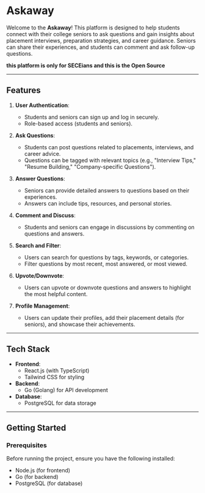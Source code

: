 # **Askaway**

Welcome to the **Askaway**! This platform is designed to help students connect with their college seniors to ask questions and gain insights about placement interviews, preparation strategies, and career guidance. Seniors can share their experiences, and students can comment and ask follow-up questions. 

**this platform is only for SECEians and this is the Open Source** 

---

## **Features**

1. **User Authentication**:
   - Students and seniors can sign up and log in securely.
   - Role-based access (students and seniors).

2. **Ask Questions**:
   - Students can post questions related to placements, interviews, and career advice.
   - Questions can be tagged with relevant topics (e.g., "Interview Tips," "Resume Building," "Company-specific Questions").

3. **Answer Questions**:
   - Seniors can provide detailed answers to questions based on their experiences.
   - Answers can include tips, resources, and personal stories.

4. **Comment and Discuss**:
   - Students and seniors can engage in discussions by commenting on questions and answers.

5. **Search and Filter**:
   - Users can search for questions by tags, keywords, or categories.
   - Filter questions by most recent, most answered, or most viewed.

6. **Upvote/Downvote**:
   - Users can upvote or downvote questions and answers to highlight the most helpful content.

7. **Profile Management**:
   - Users can update their profiles, add their placement details (for seniors), and showcase their achievements.

---

## **Tech Stack**

- **Frontend**: 
  - React.js (with TypeScript)
  - Tailwind CSS for styling
- **Backend**:
  - Go (Golang) for API development
- **Database**:
  - PostgreSQL for data storage

---

## **Getting Started**

### Prerequisites

Before running the project, ensure you have the following installed:

- Node.js (for frontend)
- Go (for backend)
- PostgreSQL (for database)

